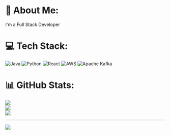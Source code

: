 # 💫 About Me:
I'm a Full Stack Developer


# 💻 Tech Stack:
![Java](https://img.shields.io/badge/java-%23ED8B00.svg?style=for-the-badge&logo=openjdk&logoColor=white) ![Python](https://img.shields.io/badge/python-3670A0?style=for-the-badge&logo=python&logoColor=ffdd54) ![React](https://img.shields.io/badge/react-%2320232a.svg?style=for-the-badge&logo=react&logoColor=%2361DAFB) ![AWS](https://img.shields.io/badge/AWS-%23FF9900.svg?style=for-the-badge&logo=amazon-aws&logoColor=white) ![Apache Kafka](https://img.shields.io/badge/Apache%20Kafka-000?style=for-the-badge&logo=apachekafka)
# 📊 GitHub Stats:
![](https://github-readme-stats.vercel.app/api?username=Sumukhabs&theme=holi&hide_border=true&include_all_commits=true&count_private=false)<br/>
![](https://nirzak-streak-stats.vercel.app/?user=Sumukhabs&theme=holi&hide_border=true)<br/>
![](https://github-readme-stats.vercel.app/api/top-langs/?username=Sumukhabs&theme=holi&hide_border=true&include_all_commits=true&count_private=false&layout=compact)

---
[![](https://visitcount.itsvg.in/api?id=Sumukhabs&icon=0&color=0)](https://visitcount.itsvg.in)

<!-- Proudly created with GPRM ( https://gprm.itsvg.in ) -->
